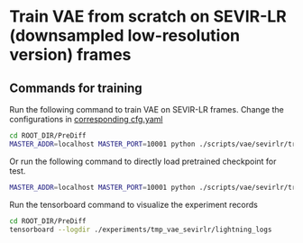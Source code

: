 # Train VAE from scratch on SEVIR-LR (downsampled low-resolution version) frames

## Commands for training
Run the following command to train VAE on SEVIR-LR frames. 
Change the configurations in [corresponding cfg.yaml](cfg.yaml)
```bash
cd ROOT_DIR/PreDiff
MASTER_ADDR=localhost MASTER_PORT=10001 python ./scripts/vae/sevirlr/train_vae_sevirlr.py --gpus 2 --cfg ./scripts/vae/sevirlr/cfg.yaml --save tmp_vae_sevirlr
```
Or run the following command to directly load pretrained checkpoint for test.
```bash
MASTER_ADDR=localhost MASTER_PORT=10001 python ./scripts/vae/sevirlr/train_vae_sevirlr.py --gpus 2 --pretrained --save tmp_vae_sevirlr
```
Run the tensorboard command to visualize the experiment records
```bash
cd ROOT_DIR/PreDiff
tensorboard --logdir ./experiments/tmp_vae_sevirlr/lightning_logs
```
